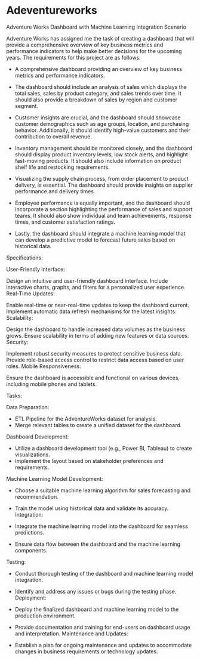# Adeventureworks
Adventure Works Dashboard with Machine Learning Integration
Scenario 

Adventure Works has assigned me the task of creating a dashboard that will provide a comprehensive overview of key business metrics and performance indicators to help make better decisions for the upcoming years. The requirements for this project are as follows:


- A comprehensive dashboard providing an overview of key business metrics and performance indicators.

- The dashboard should include an analysis of sales which displays the total sales, sales by product category, and sales trends over time. It should also provide a     breakdown of sales by region and customer segment.

- Customer insights are crucial, and the dashboard should showcase customer demographics such as age groups, location, and purchasing behavior. Additionally, it should identify high-value customers and their contribution to overall revenue.

- Inventory management should be monitored closely, and the dashboard should display product inventory levels, low stock alerts, and highlight fast-moving products. It should also include information on product shelf life and restocking requirements.

- Visualizing the supply chain process, from order placement to product delivery, is essential. The dashboard should provide insights on supplier performance and delivery times.

- Employee performance is equally important, and the dashboard should incorporate a section highlighting the performance of sales and support teams. It should also show individual and team achievements, response times, and customer satisfaction ratings.

- Lastly, the dashboard should integrate a machine learning model that can develop a predictive model to forecast future sales based on historical data.






Specifications:

User-Friendly Interface:

Design an intuitive and user-friendly dashboard interface.
Include interactive charts, graphs, and filters for a personalized user experience.
Real-Time Updates:

Enable real-time or near-real-time updates to keep the dashboard current.
Implement automatic data refresh mechanisms for the latest insights.
Scalability:

Design the dashboard to handle increased data volumes as the business grows.
Ensure scalability in terms of adding new features or data sources.
Security:

Implement robust security measures to protect sensitive business data.
Provide role-based access control to restrict data access based on user roles.
Mobile Responsiveness:

Ensure the dashboard is accessible and functional on various devices, including mobile phones and tablets.

Tasks:

Data Preparation:

- ETL Pipeline for the AdventureWorks dataset for analysis.
- Merge relevant tables to create a unified dataset for the dashboard.


Dashboard Development:

- Utilize a dashboard development tool (e.g., Power BI, Tableau) to create visualizations.
- Implement the layout based on stakeholder preferences and requirements.

Machine Learning Model Development:

- Choose a suitable machine learning algorithm for sales forecasting and recommendation.
- Train the model using historical data and validate its accuracy.
Integration:

- Integrate the machine learning model into the dashboard for seamless predictions.
- Ensure data flow between the dashboard and the machine learning components.


Testing:

- Conduct thorough testing of the dashboard and machine learning model integration.
- Identify and address any issues or bugs during the testing phase.
Deployment:

- Deploy the finalized dashboard and machine learning model to the production environment.
- Provide documentation and training for end-users on dashboard usage and interpretation.
Maintenance and Updates:

- Establish a plan for ongoing maintenance and updates to accommodate changes in business requirements or technology updates.